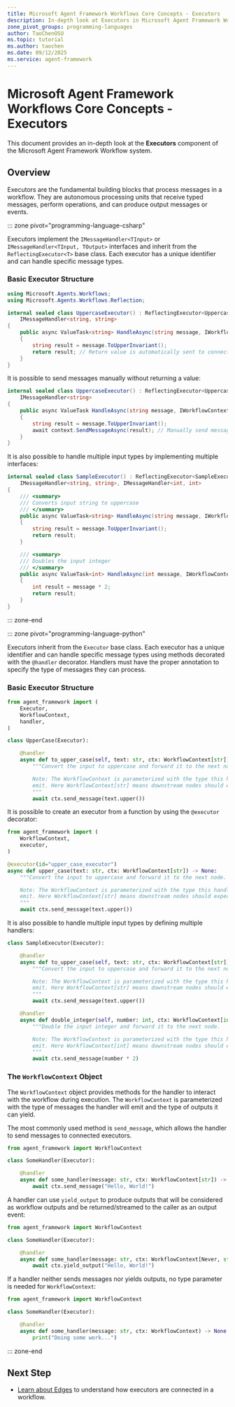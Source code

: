 ```yaml
---
title: Microsoft Agent Framework Workflows Core Concepts - Executors
description: In-depth look at Executors in Microsoft Agent Framework Workflows.
zone_pivot_groups: programming-languages
author: TaoChenOSU
ms.topic: tutorial
ms.author: taochen
ms.date: 09/12/2025
ms.service: agent-framework
---
```


# Microsoft Agent Framework Workflows Core Concepts - Executors

This document provides an in-depth look at the **Executors** component of the Microsoft Agent Framework Workflow system.

## Overview

Executors are the fundamental building blocks that process messages in a workflow. They are autonomous processing units that receive typed messages, perform operations, and can produce output messages or events.

::: zone pivot="programming-language-csharp"

Executors implement the `IMessageHandler<TInput>` or `IMessageHandler<TInput, TOutput>` interfaces and inherit from the `ReflectingExecutor<T>` base class. Each executor has a unique identifier and can handle specific message types.

### Basic Executor Structure

```csharp
using Microsoft.Agents.Workflows;
using Microsoft.Agents.Workflows.Reflection;

internal sealed class UppercaseExecutor() : ReflectingExecutor<UppercaseExecutor>("UppercaseExecutor"),
    IMessageHandler<string, string>
{
    public async ValueTask<string> HandleAsync(string message, IWorkflowContext context)
    {
        string result = message.ToUpperInvariant();
        return result; // Return value is automatically sent to connected executors
    }
}
```

It is possible to send messages manually without returning a value:

```csharp
internal sealed class UppercaseExecutor() : ReflectingExecutor<UppercaseExecutor>("UppercaseExecutor"),
    IMessageHandler<string>
{
    public async ValueTask HandleAsync(string message, IWorkflowContext context)
    {
        string result = message.ToUpperInvariant();
        await context.SendMessageAsync(result); // Manually send messages to connected executors
    }
}
```

It is also possible to handle multiple input types by implementing multiple interfaces:

```csharp
internal sealed class SampleExecutor() : ReflectingExecutor<SampleExecutor>("SampleExecutor"),
    IMessageHandler<string, string>, IMessageHandler<int, int>
{
    /// <summary>
    /// Converts input string to uppercase
    /// </summary>
    public async ValueTask<string> HandleAsync(string message, IWorkflowContext context)
    {
        string result = message.ToUpperInvariant();
        return result;
    }

    /// <summary>
    /// Doubles the input integer
    /// </summary>
    public async ValueTask<int> HandleAsync(int message, IWorkflowContext context)
    {
        int result = message * 2;
        return result;
    }
}
```

::: zone-end

::: zone pivot="programming-language-python"

Executors inherit from the `Executor` base class. Each executor has a unique identifier and can handle specific message types using methods decorated with the `@handler` decorator. Handlers must have the proper annotation to specify the type of messages they can process.

### Basic Executor Structure

```python
from agent_framework import (
    Executor,
    WorkflowContext,
    handler,
)

class UpperCase(Executor):

    @handler
    async def to_upper_case(self, text: str, ctx: WorkflowContext[str]) -> None:
        """Convert the input to uppercase and forward it to the next node.

        Note: The WorkflowContext is parameterized with the type this handler will
        emit. Here WorkflowContext[str] means downstream nodes should expect str.
        """
        await ctx.send_message(text.upper())
```

It is possible to create an executor from a function by using the `@executor` decorator:

```python
from agent_framework import (
    WorkflowContext,
    executor,
)

@executor(id="upper_case_executor")
async def upper_case(text: str, ctx: WorkflowContext[str]) -> None:
    """Convert the input to uppercase and forward it to the next node.

    Note: The WorkflowContext is parameterized with the type this handler will
    emit. Here WorkflowContext[str] means downstream nodes should expect str.
    """
    await ctx.send_message(text.upper())
```

It is also possible to handle multiple input types by defining multiple handlers:

```python
class SampleExecutor(Executor):

    @handler
    async def to_upper_case(self, text: str, ctx: WorkflowContext[str]) -> None:
        """Convert the input to uppercase and forward it to the next node.

        Note: The WorkflowContext is parameterized with the type this handler will
        emit. Here WorkflowContext[str] means downstream nodes should expect str.
        """
        await ctx.send_message(text.upper())

    @handler
    async def double_integer(self, number: int, ctx: WorkflowContext[int]) -> None:
        """Double the input integer and forward it to the next node.

        Note: The WorkflowContext is parameterized with the type this handler will
        emit. Here WorkflowContext[int] means downstream nodes should expect int.
        """
        await ctx.send_message(number * 2)
```

### The `WorkflowContext` Object

The `WorkflowContext` object provides methods for the handler to interact with the workflow during execution. The `WorkflowContext` is parameterized with the type of messages the handler will emit and the type of outputs it can yield.

The most commonly used method is `send_message`, which allows the handler to send messages to connected executors.

```python
from agent_framework import WorkflowContext

class SomeHandler(Executor):

    @handler
    async def some_handler(message: str, ctx: WorkflowContext[str]) -> None:
        await ctx.send_message("Hello, World!")
```

A handler can use `yield_output` to produce outputs that will be considered as workflow outputs and be returned/streamed to the caller as an output event:

```python
from agent_framework import WorkflowContext

class SomeHandler(Executor):

    @handler
    async def some_handler(message: str, ctx: WorkflowContext[Never, str]) -> None:
        await ctx.yield_output("Hello, World!")
```

If a handler neither sends messages nor yields outputs, no type parameter is needed for `WorkflowContext`:

```python
from agent_framework import WorkflowContext

class SomeHandler(Executor):

    @handler
    async def some_handler(message: str, ctx: WorkflowContext) -> None:
        print("Doing some work...")
```

::: zone-end

## Next Step

- [Learn about Edges](./edges.md) to understand how executors are connected in a workflow.
